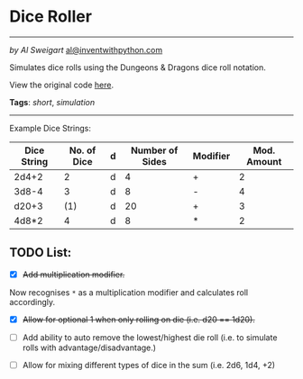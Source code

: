 # Dice Roller
___
_by Al Sweigart_ [al@inventwithpython.com](mailto:al@inventwithpython.com)

Simulates dice rolls using the Dungeons & Dragons dice roll notation.

View the original code [here](https://nostarch.com/big-book-small-python-projects).

**Tags**: _short_, _simulation_

___
Example Dice Strings:

| Dice String | No. of Dice | d | Number of Sides | Modifier | Mod. Amount |
|--------|--------|--------|--------|--------|--------|
| 2d4+2 | 2 | d | 4 | + | 2 |
| 3d8-4 | 3 | d | 8 | - | 4 |
| d20+3 | (1) | d | 20 | + | 3 |
| 4d8*2 | 4 | d | 8 | * | 2 |

## TODO List:

* [x] ~~Add multiplication modifier.~~

Now recognises `*` as a multiplication modifier and calculates roll accordingly. 

* [x] ~~Allow for optional 1 when only rolling on die (i.e. d20 == 1d20).~~

* [ ] Add ability to auto remove the lowest/highest die roll (i.e. to simulate rolls with advantage/disadvantage.)

* [ ] Allow for mixing different types of dice in the sum (i.e. 2d6, 1d4, +2)
